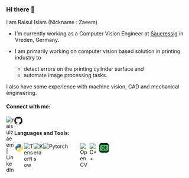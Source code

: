 ### Hi there 👋

I am Raisul Islam (Nickname : Zaeem)

- I’m currently working as a Computer Vision Engineer at [Saueressig](https://www.saueressig.com/) in Vreden, Germany.

- I am primarily working on computer vision based solution in printing industry to 
  - detect errors on the printing cylinder surface and 
  - automate image processing tasks. 

I also have some experience with machine vision, CAD and mechanical engineering.

#### Connect with me:

[<img align="left" alt="raisulzaeem | LinkedIn" width="22px" src="https://cdn.jsdelivr.net/npm/simple-icons@v3/icons/linkedin.svg" />](https://www.linkedin.com/in/raisulzaeem/)
[<img align="left" alt="raisulzaeem | Github" width="22px" src="https://raw.githubusercontent.com/github/explore/78df643247d429f6cc873026c0622819ad797942/topics/github/github.png" />](https://github.com/raisulzaeem)

<br />


#### Languages and Tools:

[<img align="left" alt="Python" width="26px" src="https://raw.githubusercontent.com/devicons/devicon/master/icons/python/python-original.svg" />]()
[<img align="left" alt="Tensorflow" width="26px" src="https://raw.githubusercontent.com/valohai/ml-logos/master/tensorflow-tf.svg" />]()
[<img align="left" alt="Keras" width="26px" src="https://raw.githubusercontent.com/valohai/ml-logos/master/keras.svg" />]()
[<img align="left" alt="Pytorch" width="100px" src="https://raw.githubusercontent.com/valohai/ml-logos/master/pytorch.svg" />]()
[<img align="left" alt="OpenCV" width="26px" src="https://github.com/opencv/opencv/blob/master/doc/opencv-logo2.png?raw=true" />]()
[<img align="left" alt="C++" width="26px" src="https://raw.githubusercontent.com/isocpp/logos/master/cpp_logo.svg" />]()
[<img align="left" alt="Qt" width="26px" src="https://github.com/tandpfun/skill-icons/blob/main/icons/QT-Dark.svg" />]()


<br />

<!--
**raisulzaeem/raisulzaeem** is a ✨ _special_ ✨ repository because its `README.md` (this file) appears on your GitHub profile.

Here are some ideas to get you started:

- 🔭 I’m currently working on ...
- 🌱 I’m currently learning ...
- 👯 I’m looking to collaborate on ...
- 🤔 I’m looking for help with ...
- 💬 Ask me about ...
- 📫 How to reach me: ...
- 😄 Pronouns: ...
- ⚡ Fun fact: ...
-->
